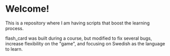 # Welcome! 

This is a repository where I am having scripts that boost the learning process. 

flash_card was built during a course, but modified to fix several bugs, increase flexibility on the "game", and focusing on Swedish as the language to learn. 
